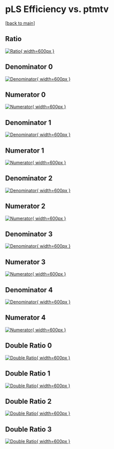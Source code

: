 # pLS Efficiency vs. ptmtv

[[back to main](./)]



## Ratio

[![Ratio](../mtv/var/pLS_vtr_211_0_eff_ptmtv.png){ width=600px }](../mtv/var/pLS_vtr_211_0_eff_ptmtv.pdf)

## Denominator 0

[![Denominator](../mtv/den/pLS_vtr_211_0_eff_ptmtv_den0.png){ width=600px }](../mtv/den/pLS_vtr_211_0_eff_ptmtv_den0.pdf)

## Numerator 0

[![Numerator](../mtv/num/pLS_vtr_211_0_eff_ptmtv_num0.png){ width=600px }](../mtv/num/pLS_vtr_211_0_eff_ptmtv_num0.pdf)

## Denominator 1

[![Denominator](../mtv/den/pLS_vtr_211_0_eff_ptmtv_den1.png){ width=600px }](../mtv/den/pLS_vtr_211_0_eff_ptmtv_den1.pdf)

## Numerator 1

[![Numerator](../mtv/num/pLS_vtr_211_0_eff_ptmtv_num1.png){ width=600px }](../mtv/num/pLS_vtr_211_0_eff_ptmtv_num1.pdf)

## Denominator 2

[![Denominator](../mtv/den/pLS_vtr_211_0_eff_ptmtv_den2.png){ width=600px }](../mtv/den/pLS_vtr_211_0_eff_ptmtv_den2.pdf)

## Numerator 2

[![Numerator](../mtv/num/pLS_vtr_211_0_eff_ptmtv_num2.png){ width=600px }](../mtv/num/pLS_vtr_211_0_eff_ptmtv_num2.pdf)

## Denominator 3

[![Denominator](../mtv/den/pLS_vtr_211_0_eff_ptmtv_den3.png){ width=600px }](../mtv/den/pLS_vtr_211_0_eff_ptmtv_den3.pdf)

## Numerator 3

[![Numerator](../mtv/num/pLS_vtr_211_0_eff_ptmtv_num3.png){ width=600px }](../mtv/num/pLS_vtr_211_0_eff_ptmtv_num3.pdf)

## Denominator 4

[![Denominator](../mtv/den/pLS_vtr_211_0_eff_ptmtv_den4.png){ width=600px }](../mtv/den/pLS_vtr_211_0_eff_ptmtv_den4.pdf)

## Numerator 4

[![Numerator](../mtv/num/pLS_vtr_211_0_eff_ptmtv_num4.png){ width=600px }](../mtv/num/pLS_vtr_211_0_eff_ptmtv_num4.pdf)

## Double Ratio 0

[![Double Ratio](../mtv/ratio/pLS_vtr_211_0_eff_ptmtv_ratio0.png){ width=600px }](../mtv/ratio/pLS_vtr_211_0_eff_ptmtv_ratio0.pdf)

## Double Ratio 1

[![Double Ratio](../mtv/ratio/pLS_vtr_211_0_eff_ptmtv_ratio1.png){ width=600px }](../mtv/ratio/pLS_vtr_211_0_eff_ptmtv_ratio1.pdf)

## Double Ratio 2

[![Double Ratio](../mtv/ratio/pLS_vtr_211_0_eff_ptmtv_ratio2.png){ width=600px }](../mtv/ratio/pLS_vtr_211_0_eff_ptmtv_ratio2.pdf)

## Double Ratio 3

[![Double Ratio](../mtv/ratio/pLS_vtr_211_0_eff_ptmtv_ratio3.png){ width=600px }](../mtv/ratio/pLS_vtr_211_0_eff_ptmtv_ratio3.pdf)

